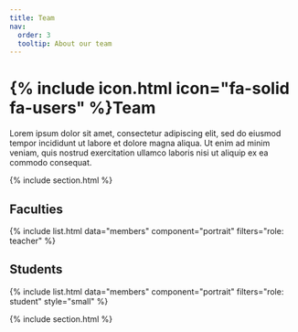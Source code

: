 ```yaml
---
title: Team
nav:
  order: 3
  tooltip: About our team
---
```


# {% include icon.html icon="fa-solid fa-users" %}Team

Lorem ipsum dolor sit amet, consectetur adipiscing elit, sed do eiusmod tempor
incididunt ut labore et dolore magna aliqua. Ut enim ad minim veniam, quis
nostrud exercitation ullamco laboris nisi ut aliquip ex ea commodo consequat.

{% include section.html %}

## Faculties
{% include list.html data="members" component="portrait" filters="role: teacher" %}


## Students
{% include list.html data="members" component="portrait" filters="role: student" style="small" %}


{% include section.html %}

